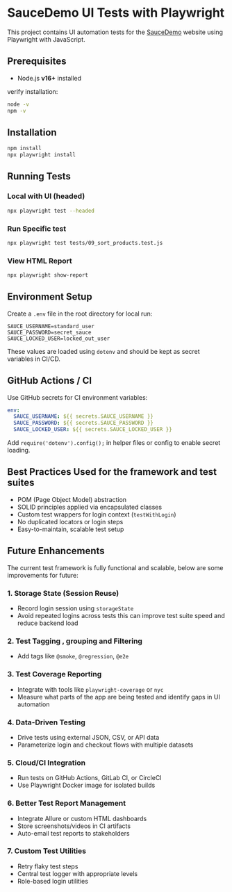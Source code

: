 # SauceDemo UI Tests with Playwright

This project contains UI automation tests for the [SauceDemo](https://www.saucedemo.com) website using Playwright with JavaScript.

## Prerequisites

- Node.js  **v16+** installed

verify installation:

```bash
node -v
npm -v
```

## Installation

```bash
npm install
npx playwright install
```


## Running Tests

### Local with UI (headed)
```bash
npx playwright test --headed
```

### Run Specific test
```bash
npx playwright test tests/09_sort_products.test.js
```

### View HTML Report
```bash
npx playwright show-report
```

## Environment Setup

Create a `.env` file in the root directory for local run:

```env
SAUCE_USERNAME=standard_user
SAUCE_PASSWORD=secret_sauce
SAUCE_LOCKED_USER=locked_out_user
```

These values are loaded using `dotenv` and should be kept as secret variables in CI/CD.



## GitHub Actions / CI

Use GitHub secrets for CI environment variables:

```yaml
env:
  SAUCE_USERNAME: ${{ secrets.SAUCE_USERNAME }}
  SAUCE_PASSWORD: ${{ secrets.SAUCE_PASSWORD }}
  SAUCE_LOCKED_USER: ${{ secrets.SAUCE_LOCKED_USER }}
```

Add `require('dotenv').config();` in helper files or config to enable secret loading.



## Best Practices Used for the framework and test suites

- POM (Page Object Model) abstraction
- SOLID principles applied via encapsulated classes
- Custom test wrappers for login context (`testWithLogin`)
- No duplicated locators or login steps
- Easy-to-maintain, scalable test setup

## Future Enhancements

The current test framework is fully functional and scalable, below are some improvements for future:

### 1. Storage State (Session Reuse)
- Record login session using `storageState`
- Avoid repeated logins across tests this can improve test suite speed and reduce backend load

### 2. Test Tagging , grouping and  Filtering
- Add tags like `@smoke`, `@regression`, `@e2e`

### 3. Test Coverage Reporting
- Integrate with tools like `playwright-coverage` or `nyc`
- Measure what parts of the app are being tested and identify gaps in UI automation

### 4. Data-Driven Testing
- Drive tests using external JSON, CSV, or API data
- Parameterize login and checkout flows with multiple datasets

### 5. Cloud/CI Integration
- Run tests on GitHub Actions, GitLab CI, or CircleCI
- Use Playwright Docker image for isolated builds

### 6. Better Test Report Management
- Integrate Allure or custom HTML dashboards
- Store screenshots/videos in CI artifacts
- Auto-email test reports to stakeholders

### 7. Custom Test Utilities
- Retry flaky test steps
- Central test logger with appropriate levels
- Role-based login utilities
